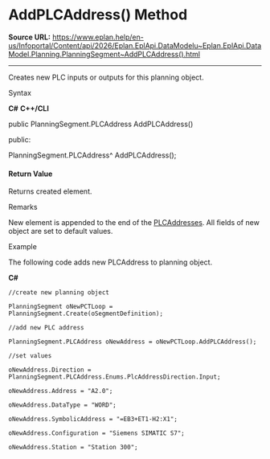 # AddPLCAddress() Method

**Source URL:** https://www.eplan.help/en-us/Infoportal/Content/api/2026/Eplan.EplApi.DataModelu~Eplan.EplApi.DataModel.Planning.PlanningSegment~AddPLCAddress().html

---

Creates new PLC inputs or outputs for this planning object.

Syntax

**C#**
**C++/CLI**


public PlanningSegment.PLCAddress AddPLCAddress()

public:

PlanningSegment.PLCAddress^ AddPLCAddress();


#### Return Value

Returns created element.

Remarks

New element is appended to the end of the [PLCAddresses](Eplan.EplApi.DataModelu~Eplan.EplApi.DataModel.Planning.PlanningSegment~PLCAddresses.html). All fields of new object are set to default values.

Example

The following code adds new PLCAddress to planning object.

**C#**

```
//create new planning object

PlanningSegment oNewPCTLoop = PlanningSegment.Create(oSegmentDefinition);

//add new PLC address

PlanningSegment.PLCAddress oNewAddress = oNewPCTLoop.AddPLCAddress();

//set values

oNewAddress.Direction = PlanningSegment.PLCAddress.Enums.PlcAddressDirection.Input;

oNewAddress.Address = "A2.0";

oNewAddress.DataType = "WORD";

oNewAddress.SymbolicAddress = "=EB3+ET1-H2:X1";

oNewAddress.Configuration = "Siemens SIMATIC S7";

oNewAddress.Station = "Station 300";

```
